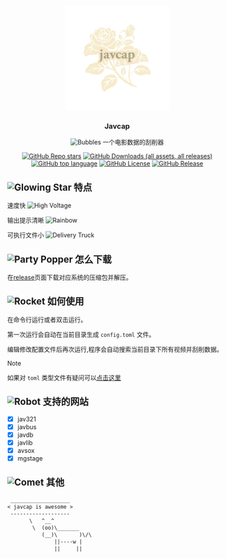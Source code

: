 <div align="center">
  <a href="https://github.com/jane-212/javcap">
    <img src="images/logo.png" alt="Logo" width="240" height="240">
  </a>

  <h3 align="center">Javcap</h3>

  <p align="center">
    <img src="https://raw.githubusercontent.com/Tarikul-Islam-Anik/Animated-Fluent-Emojis/master/Emojis/Symbols/Bubbles.png" alt="Bubbles" width="25" height="25" />
    一个电影数据的刮削器
  </p>
</div>

<div align="center">
  <a href="https://github.com/jane-212/javcap"><img alt="GitHub Repo stars" src="https://img.shields.io/github/stars/jane-212/javcap?style=for-the-badge&logo=githubsponsors"></a>
  <a href="https://github.com/jane-212/javcap/releases"><img alt="GitHub Downloads (all assets, all releases)" src="https://img.shields.io/github/downloads/jane-212/javcap/total?style=for-the-badge&logo=gitlfs"></a>
  <a href="https://github.com/jane-212/javcap"><img alt="GitHub top language" src="https://img.shields.io/github/languages/top/jane-212/javcap?style=for-the-badge&logo=rust"></a>
  <a href="https://github.com/jane-212/javcap/blob/main/LICENSE"><img alt="GitHub License" src="https://img.shields.io/github/license/jane-212/javcap?style=for-the-badge&logo=github"></a>
  <a href="https://github.com/jane-212/javcap/releases"><img alt="GitHub Release" src="https://img.shields.io/github/v/release/jane-212/javcap?style=for-the-badge&logo=flathub"></a>
</div>
<h2>
  <img src="https://raw.githubusercontent.com/Tarikul-Islam-Anik/Animated-Fluent-Emojis/master/Emojis/Travel%20and%20places/Glowing%20Star.png" alt="Glowing Star" width="25" height="25" />
  特点
</h2>

<p>
  速度快
  <img src="https://raw.githubusercontent.com/Tarikul-Islam-Anik/Animated-Fluent-Emojis/master/Emojis/Travel%20and%20places/High%20Voltage.png" alt="High Voltage" width="15" height="15" />
</p>
  
<p>
  输出提示清晰
  <img src="https://raw.githubusercontent.com/Tarikul-Islam-Anik/Animated-Fluent-Emojis/master/Emojis/Travel%20and%20places/Rainbow.png" alt="Rainbow" width="15" height="15" />
</p>
  
<p>
  可执行文件小
  <img src="https://raw.githubusercontent.com/Tarikul-Islam-Anik/Animated-Fluent-Emojis/master/Emojis/Travel%20and%20places/Delivery%20Truck.png" alt="Delivery Truck" width="15" height="15" />
</p>

<h2>
  <img src="https://raw.githubusercontent.com/Tarikul-Islam-Anik/Animated-Fluent-Emojis/master/Emojis/Activities/Party%20Popper.png" alt="Party Popper" width="25" height="25" />
  怎么下载
</h2>

在[release](https://github.com/jane-212/javcap/releases)页面下载对应系统的压缩包并解压。

<h2>
  <img src="https://raw.githubusercontent.com/Tarikul-Islam-Anik/Animated-Fluent-Emojis/master/Emojis/Travel%20and%20places/Rocket.png" alt="Rocket" width="25" height="25" />
  如何使用
</h2>

在命令行运行或者双击运行。

第一次运行会自动在当前目录生成 `config.toml` 文件。

编辑修改配置文件后再次运行,程序会自动搜索当前目录下所有视频并刮削数据。

> [!NOTE]
> 如果对 `toml` 类型文件有疑问可以[点击这里](https://toml.io/cn/)

<h2>
  <img src="https://raw.githubusercontent.com/Tarikul-Islam-Anik/Animated-Fluent-Emojis/master/Emojis/Smilies/Robot.png" alt="Robot" width="25" height="25" />
  支持的网站
</h2>

- [x] jav321
- [x] javbus
- [x] javdb
- [x] javlib
- [x] avsox
- [x] mgstage

<h2>
  <img src="https://raw.githubusercontent.com/Tarikul-Islam-Anik/Animated-Fluent-Emojis/master/Emojis/Travel%20and%20places/Comet.png" alt="Comet" width="25" height="25" />
  其他
</h2>

```
 ___________________
< javcap is awesome >
 -------------------
       \   ^__^
        \  (oo)\_______
           (__)\       )\/\
               ||----w |
               ||     ||
```
